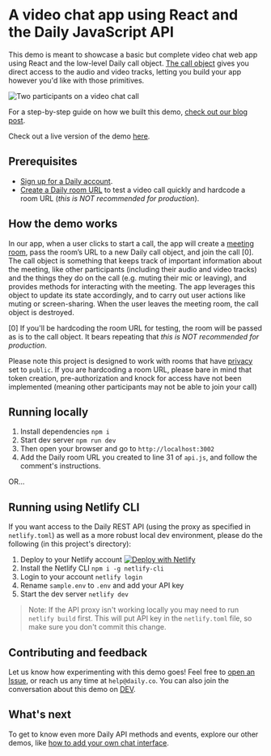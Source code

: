 # A video chat app using React and the Daily JavaScript API

This demo is meant to showcase a basic but complete video chat web app using React and the low-level Daily call object. [The call object](https://docs.daily.co/docs/build-a-custom-video-chat-interface#daily-call-object) gives you direct access to the audio and video tracks, letting you build your app however you'd like with those primitives.

![Two participants on a video chat call](./screenshot-react-demo.png)

For a step-by-step guide on how we built this demo, [check out our blog post](https://www.daily.co/blog/building-a-custom-video-chat-app-with-react/).

Check out a live version of the demo [here](https://call-object-react.netlify.app/).

## Prerequisites

- [Sign up for a Daily account](https://dashboard.daily.co/signup).
- [Create a Daily room URL](https://help.daily.co/en/articles/4202139-creating-and-viewing-rooms) to test a video call quickly and hardcode a room URL (_this is NOT recommended for production_).

## How the demo works

In our app, when a user clicks to start a call, the app will create a [meeting room](https://docs.daily.co/reference#rooms), pass the room’s URL to a new Daily call object, and join the call [0]. The call object is something that keeps track of important information about the meeting, like other participants (including their audio and video tracks) and the things they do on the call (e.g. muting their mic or leaving), and provides methods for interacting with the meeting. The app leverages this object to update its state accordingly, and to carry out user actions like muting or screen-sharing. When the user leaves the meeting room, the call object is destroyed.

[0] If you'll be hardcoding the room URL for testing, the room will be passed as is to the call object. It bears repeating that _this is NOT recommended for production_.

Please note this project is designed to work with rooms that have [privacy](https://www.daily.co/blog/intro-to-room-access-control/) set to `public`. If you are hardcoding a room URL, please bare in mind that token creation, pre-authorization and knock for access have not been implemented (meaning other participants may not be able to join your call)

## Running locally

1. Install dependencies `npm i`
2. Start dev server `npm run dev`
3. Then open your browser and go to `http://localhost:3002`
4. Add the Daily room URL you created to line 31 of `api.js`, and follow the comment's instructions.

OR...

## Running using Netlify CLI

If you want access to the Daily REST API (using the proxy as specified in `netlify.toml`) as well as a more robust local dev environment, please do the following (in this project's directory):

1. Deploy to your Netlify account
   [![Deploy with Netlify](https://www.netlify.com/img/deploy/button.svg)](https://app.netlify.com/start/deploy?repository=https://github.com/daily-demos/call-object-react)
2. Install the Netlify CLI `npm i -g netlify-cli`
3. Login to your account `netlify login`
4. Rename `sample.env` to `.env` and add your API key
5. Start the dev server `netlify dev`

> Note: If the API proxy isn't working locally you may need to run `netlify build` first. This will put API key in the `netlify.toml` file, so make sure you don't commit this change.

## Contributing and feedback

Let us know how experimenting with this demo goes! Feel free to [open an Issue](https://github.com/daily-demos/call-object-react/issues), or reach us any time at `help@daily.co`. You can also join the conversation about this demo on [DEV](https://dev.to/trydaily/build-a-video-chat-app-in-minutes-with-react-and-daily-js-481c).

## What's next

To get to know even more Daily API methods and events, explore our other demos, like [how to add your own chat interface](https://github.com/daily-co/daily-demos/tree/main/static-demos/simple-chat-demo).
